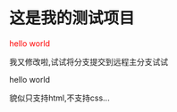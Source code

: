 <h1>这是我的测试项目</h1>
<p style="color:red;">hello world</p>
<p>我又修改啦,试试将分支提交到远程主分支试试</p>
<p>hello world</p>
<p>貌似只支持html,不支持css...</p>
